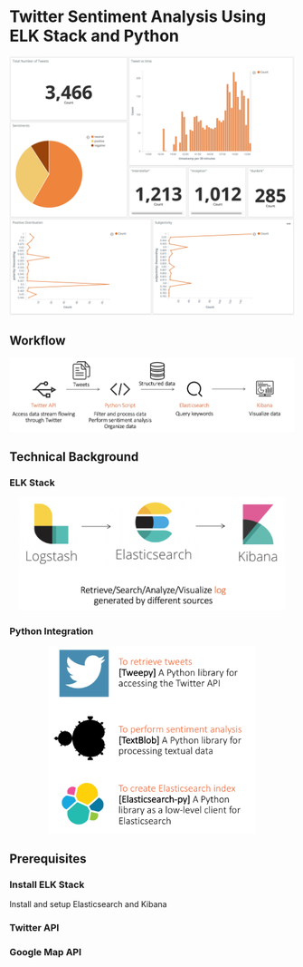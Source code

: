 # Twitter Sentiment Analysis Using ELK Stack and Python

![v1](images/visualize_1.png)



## Workflow
![workflow](images/workflow.png)

## Technical Background

### ELK Stack

<div style="text-align:center"><img src="images/elk_stack.png" height="200"></div>

### Python Integration

<div style="text-align:center"><img src="images/python.png" height="330"></div>


## Prerequisites

### Install ELK Stack
Install and setup Elasticsearch and Kibana

### Twitter API

### Google Map API


